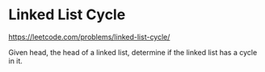 # Linked List Cycle

https://leetcode.com/problems/linked-list-cycle/

Given head, the head of a linked list, determine if the linked list has a cycle in it.